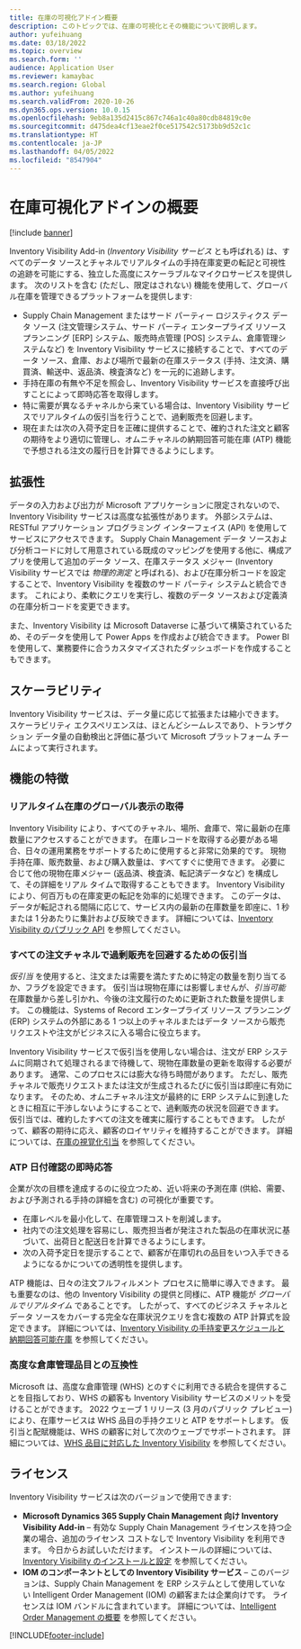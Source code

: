 ```yaml
---
title: 在庫の可視化アドイン概要
description: このトピックでは、在庫の可視化とその機能について説明します。
author: yufeihuang
ms.date: 03/18/2022
ms.topic: overview
ms.search.form: ''
audience: Application User
ms.reviewer: kamaybac
ms.search.region: Global
ms.author: yufeihuang
ms.search.validFrom: 2020-10-26
ms.dyn365.ops.version: 10.0.15
ms.openlocfilehash: 9eb8a135d2415c867c746a1c40a80cdb84819c0e
ms.sourcegitcommit: d475dea4cf13eae2f0ce517542c5173bb9d52c1c
ms.translationtype: HT
ms.contentlocale: ja-JP
ms.lasthandoff: 04/05/2022
ms.locfileid: "8547904"
---
```

# <a name="inventory-visibility-add-in-overview"></a>在庫可視化アドインの概要

[!include [banner](../includes/banner.md)]

Inventory Visibility Add-in (*Inventory Visibility サービス* とも呼ばれる) は、すべてのデータ ソースとチャネルでリアルタイムの手持在庫変更の転記と可視性の追跡を可能にする、独立した高度にスケーラブルなマイクロサービスを提供します。 次のリストを含む (ただし、限定はされない) 機能を使用して、グローバル在庫を管理できるプラットフォームを提供します:

- Supply Chain Management またはサード パーティー ロジスティクス データ ソース (注文管理システム、サード パーティ エンタープライズ リソース プランニング \[ERP\] システム、販売時点管理 \[POS\] システム、倉庫管理システムなど) を Inventory Visibility サービスに接続することで、すべてのデータ ソース、倉庫、および場所で最新の在庫ステータス (手持、注文済、購買済、輸送中、返品済、検査済など) を一元的に追跡します。
- 手持在庫の有無や不足を照会し、Inventory Visibility サービスを直接呼び出すことによって即時応答を取得します。
- 特に需要が異なるチャネルから来ている場合は、Inventory Visibility サービスでリアルタイムの仮引当を行うことで、過剰販売を回避します。
- 現在または次の入荷予定日を正確に提供することで、確約された注文と顧客の期待をより適切に管理し、オムニチャネルの納期回答可能在庫 (ATP) 機能で予想される注文の履行日を計算できるようにします。

## <a name="extensibility"></a>拡張性

データの入力および出力が Microsoft アプリケーションに限定されないので、Inventory Visibility サービスは高度な拡張性があります。 外部システムは、RESTful アプリケーション プログラミング インターフェイス (API) を使用してサービスにアクセスできます。 Supply Chain Management データ ソースおよび分析コードに対して用意されている既成のマッピングを使用する他に、構成アプリを使用して追加のデータ ソース、在庫ステータス メジャー (Inventory Visibility サービスでは *物理的測定* と呼ばれる)、および在庫分析コードを設定することで、Inventory Visibility を複数のサード パーティ システムと統合できます。 これにより、柔軟にクエリを実行し、複数のデータ ソースおよび定義済の在庫分析コードを変更できます。

また、Inventory Visibility は Microsoft Dataverse に基づいて構築されているため、そのデータを使用して Power Apps を作成および統合できます。 Power BI を使用して、業務要件に合うカスタマイズされたダッシュボードを作成することもできます。

## <a name="scalability"></a>スケーラビリティ

Inventory Visibility サービスは、データ量に応じて拡張または縮小できます。 スケーラビリティ エクスペリエンスは、ほとんどシームレスであり、トランザクション データ量の自動検出と評価に基づいて Microsoft プラットフォーム チームによって実行されます。

## <a name="feature-highlights"></a>機能の特徴

### <a name="get-a-global-view-of-real-time-inventory"></a>リアルタイム在庫のグローバル表示の取得

Inventory Visibility により、すべてのチャネル、場所、倉庫で、常に最新の在庫数量にアクセスすることができます。 在庫レコードを取得する必要がある場合、日々の運用業務をサポートするために使用すると非常に効果的です。 現物手持在庫、販売数量、および購入数量は、すべてすぐに使用できます。 必要に合じて他の現物在庫メジャー (返品済、検査済、転記済データなど) を構成して、その詳細をリアル タイムで取得することもできます。 Inventory Visibility により、何百万もの在庫変更の転記を効率的に処理できます。 このデータは、データが転記される間隔に応じて、サービス内の最新の在庫数量を即座に、1 秒または 1 分あたりに集計および反映できます。 詳細については、[Inventory Visibility のパブリック API](inventory-visibility-api.md) を参照してください。

### <a name="soft-reservation-to-avoid-overselling-across-all-order-channels"></a>すべての注文チャネルで過剰販売を回避するための仮引当

*仮引当* を使用すると、注文または需要を満たすために特定の数量を割り当てるか、フラグを設定できます。 仮引当は現物在庫には影響しませんが、*引当可能* 在庫数量から差し引かれ、今後の注文履行のために更新された数量を提供します。 この機能は、Systems of Record エンタープライズ リソース プランニング (ERP) システムの外部にある 1 つ以上のチャネルまたはデータ ソースから販売リクエストや注文がビジネスに入る場合に役立ちます。

Inventory Visibility サービスで仮引当を使用しない場合は、注文が ERP システムに同期されて処理されるまで待機して、現物在庫数量の更新を取得する必要があります。 通常、このプロセスには膨大な待ち時間があります。 ただし、販売チャネルで販売リクエストまたは注文が生成されるたびに仮引当は即座に有効になります。 そのため、オムニチャネル注文が最終的に ERP システムに到達したときに相互に干渉しないようにすることで、過剰販売の状況を回避できます。 仮引当では、確約したすべての注文を確実に履行することもできます。 したがって、顧客の期待に応え、顧客のロイヤリティを維持することができます。 詳細については、[在庫の視覚化引当](inventory-visibility-reservations.md) を参照してください。

### <a name="immediate-response-of-atp-dates-confirmation"></a>ATP 日付確認の即時応答

企業が次の目標を達成するのに役立つため、近い将来の予測在庫 (供給、需要、および予測される手持の詳細を含む) の可視化が重要です。

- 在庫レベルを最小化して、在庫管理コストを削減します。
- 社内での注文処理を容易にし、販売担当者が発注された製品の在庫状況に基づいて、出荷日と配送日を計算できるようにします。
- 次の入荷予定日を提示することで、顧客が在庫切れの品目をいつ入手できるようになるかについての透明性を提供します。

ATP 機能は、日々の注文フルフィルメント プロセスに簡単に導入できます。 最も重要なのは、他の Inventory Visibility の提供と同様に、ATP 機能が *グローバルでリアルタイム* であることです。 したがって、すべてのビジネス チャネルとデータ ソースをカバーする完全な在庫状況クエリを含む複数の ATP 計算式を設定できます。 詳細については、[Inventory Visibility の手持変更スケジュールと納期回答可能在庫](inventory-visibility-available-to-promise.md) を参照してください。

### <a name="compatibility-with-advanced-warehouse-management-items"></a>高度な倉庫管理品目との互換性

Microsoft は、高度な倉庫管理 (WHS) とのすぐに利用できる統合を提供することを目指しており、WHS の顧客も Inventory Visibility サービスのメリットを受けることができます。 2022 ウェーブ 1 リリース (3 月のパブリック プレビュー) により、在庫サービスは WHS 品目の手持クエリと ATP をサポートします。 仮引当と配賦機能は、WHS の顧客に対して次のウェーブでサポートされます。 詳細については、[WHS 品目に対応した Inventory Visibility](inventory-visibility-whs-support.md) を参照してください。

## <a name="licensing"></a>ライセンス

Inventory Visibility サービスは次のバージョンで使用できます:

- **Microsoft Dynamics 365 Supply Chain Management 向け Inventory Visibility Add-in** – 有効な Supply Chain Management ライセンスを持つ企業の場合、追加のライセンス コストなしで Inventory Visibility を利用できます。 今日からお試しいただけます。 インストールの詳細については、[Inventory Visibility のインストールと設定](inventory-visibility-setup.md) を参照してください。
- **IOM のコンポーネントとしての Inventory Visibility サービス** – このバージョンは、Supply Chain Management を ERP システムとして使用していない Intelligent Order Management (IOM) の顧客または企業向けです。 ライセンスは IOM バンドルに含まれています。 詳細については、[Intelligent Order Management の概要](/dynamics365/intelligent-order-management/overview) を参照してください。

[!INCLUDE[footer-include](../../includes/footer-banner.md)]
